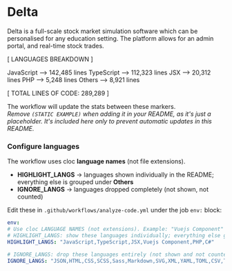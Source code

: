 # Delta
Delta is a full-scale stock market simulation software which can be personalised for any education setting. The platform allows for an admin portal, and real-time stock trades.

 <!-- LANGUAGES BREAKDOWN START -->
 [ LANGUAGES BREAKDOWN ]

JavaScript   --> 142,485 lines
TypeScript   --> 112,323 lines
JSX          --> 20,312 lines
PHP          --> 5,248 lines
Others       --> 8,921 lines

[ TOTAL LINES OF CODE: 289,289 ]
<!-- LANGUAGES BREAKDOWN END -->

The workflow will update the stats between these markers.  
*Remove `(STATIC EXAMPLE)` when adding it in your README, as it's just a placeholder. It's included here only to prevent automatic updates in this README.*

### Configure languages

The workflow uses cloc **language names** (not file extensions).

- **HIGHLIGHT_LANGS** → languages shown individually in the README; everything else is grouped under **Others**  
- **IGNORE_LANGS** → languages dropped completely (not shown, not counted)

Edit these in `.github/workflows/analyze-code.yml` under the job `env:` block:

```yaml
env:
# Use cloc LANGUAGE NAMES (not extensions). Example: "Vuejs Component" for .vue, "C#" for C#
# HIGHLIGHT_LANGS: show these languages individually; everything else goes to "Others"
HIGHLIGHT_LANGS: "JavaScript,TypeScript,JSX,Vuejs Component,PHP,C#"

# IGNORE_LANGS: drop these languages entirely (not shown and not counted)
IGNORE_LANGS: "JSON,HTML,CSS,SCSS,Sass,Markdown,SVG,XML,YAML,TOML,CSV,Text,Properties"
```
